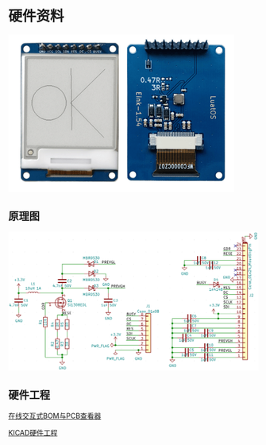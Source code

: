 # 硬件资料

![产品图](img/product.png)

## 原理图

![原理图](img/sch.png)

## 硬件工程

[在线交互式BOM与PCB查看器](https://wiki.luatos.com/_static/bom/eink1.54.html)

[KICAD硬件工程](https://gitee.com/openLuat/luatos-broads/tree/master/broads/Eink1.54)
